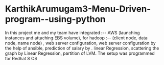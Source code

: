 # KarthikArumugam3-Menu-Driven-program--using-python

In this project me and my team have integrated :-- AWS (launching instances and attaching EBS volume), for hadoop :-- (client node, data node, name node) , web server configuration, web server configuration by the help of ansible, prediction of salary by . linear Regression, scattering the graph by Linear Regression, partition of LVM.
The setup was programmed for Redhat 8 OS
